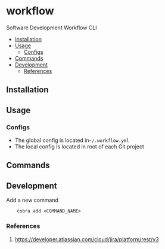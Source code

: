 # workflow

Software Development Workflow CLI

- [Installation](#installation)
- [Usage](#usage)
  - [Configs](#configs)
- [Commands](#commands)
- [Development](#development)
  - [References](#references)

## Installation

## Usage

### Configs

- The global config is located in`~/.workflow.yml`
- The local config is located in root of each Git project

## Commands

## Development

Add a new command

        cobra add <COMMAND_NAME>

### References

1. https://developer.atlassian.com/cloud/jira/platform/rest/v3
